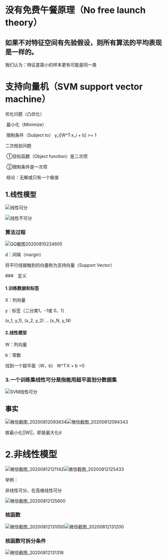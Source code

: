 # 没有免费午餐原理（No free launch theory）
## 如果不对特征空间有先验假设，则所有算法的平均表现是一样的。

我们认为：特征差距小的样本更有可能是同一类





# 支持向量机（SVM support vector machine）

优化问题（凸优化）

​	最小化（Minimize）







​		限制条件（Subject to） y_i[W^T·x_i + b] >= 1

二次规划问题

​	①目标函数（Object function）是二次项

​	②限制条件是一次项

​	结论：无解或只有一个极值

## 1.线性模型


![线性可分](QQ截图20200810223029.png)

![线性不可分](QQ截图20200810223013.png)



### 算法过程

![QQ截图20200810224605](QQ截图20200810224605.png)

d：间隔（margin）

将平行线接触到的向量称为支持向量（Support Vector）


###　定义



#### 1.训练数据和标签

X：列向量

y：标签（二分类1，-1或 0，1）

(x_1, y_1), (x_2, y_2) ... (x_N, y_N)

#### 2.线性模型

W：列向量

b：常数

找到一个超平面（W，b） W^T·X + b =0

### 3.一个训练集线性可分是指能用超平面划分数据集

![SVM线性可分](微信截图_20200812092256.png)



## 事实

![微信截图_20200812093834](微信截图_20200812093834.png)![微信截图_20200812094343](微信截图_20200812094343.png)

故最小化||W||，即是最大化d





# 2.非线性模型

![微信截图_20200812121142](微信截图_20200812121142.png)![微信截图_20200812125433](微信截图_20200812125433.png)



举例：

非线性可分，在高维线性可分

![微信截图_20200812125600](微信截图_20200812125600.png)

### 核函数

![微信截图_20200812131050](微信截图_20200812131050.png)![微信截图_20200812131200](微信截图_20200812131200.png)

### 核函数可拆分条件

![微信截图_20200812131316](微信截图_20200812131316.png)